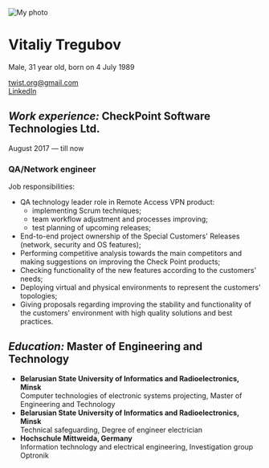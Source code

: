 ![My photo](https://media-exp3.licdn.com/dms/image/C4E03AQGmxUQbCigydQ/profile-displayphoto-shrink_200_200/0/1516609201398?e=1631750400&v=beta&t=rPxCJHdMJnoZ8UAIUkPWQ0yfFtKQNevv6Bxno4DobHQ)

# Vitaliy Tregubov #
Male, 31 year old, born on 4 July 1989

twist.org@gmail.com  
[LinkedIn](https://www.linkedin.com/in/vitaliy-tregubov-95506277/)  
  

## *Work experience:* CheckPoint Software Technologies Ltd. ##
August 2017 — till now

### QA/Network engineer ###
Job responsibilities:
* QA technology leader role in Remote Access VPN product:
  * implementing Scrum techniques;
  * team workflow adjustment and processes improving;
  * test planning of upcoming releases;
* End-to-end project ownership of the Special Customers' Releases (network, security and OS features);
* Performing competitive analysis towards the main competitors and making suggestions on improving the Check Point products;
* Checking functionality of the new features according to the customers' needs; 
* Deploying virtual and physical environments to represent the customers' topologies;
* Giving proposals regarding improving the stability and functionality of the customers' environment with high quality solutions and best practices.  
  
## *Education:* Master of Engineering and Technology ##
* **Belarusian State University of Informatics and Radioelectronics, Minsk**  
Computer technologies of electronic systems projecting, Master of Engineering and Technology
* **Belarusian State University of Informatics and Radioelectronics, Minsk**  
Technical safeguarding, Degree of engineer electrician
* **Hochschule Mittweida, Germany**  
Information technology and electrical engineering, Investigation group Optronik


